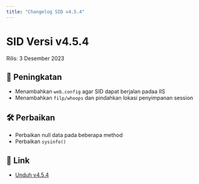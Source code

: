```yaml
---
title: "Changelog SID v4.5.4"
---
```


# SID Versi v4.5.4

Rilis: 3 Desember 2023

## :rocket: Peningkatan
- Menambahkan `web.config` agar SID dapat berjalan padaa IIS
- Menambahkan `filp/whoops` dan pindahkan lokasi penyimpanan session

## :hammer_and_wrench: Perbaikan
- Perbaikan null data pada beberapa method
- Perbaikan `sysinfo()`

## :link: Link
- [Unduh v4.5.4](https://github.com/ataslangit/sistem-informasi-desa/releases/4.5.4)
